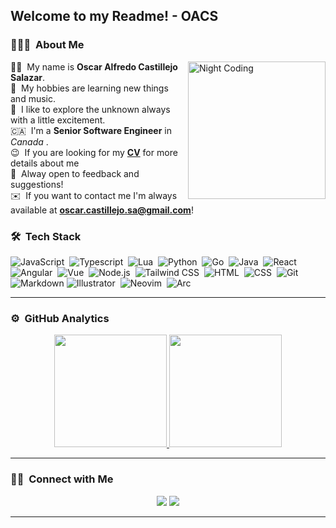 <h2>Welcome to my Readme! - OACS</h2>

### 👨🏻‍💻 &nbsp;About Me

<img alt="Night Coding" width="220em" src="https://media.giphy.com/media/3knKct3fGqxhK/giphy.gif" align="right"/>

👨‍🌾&nbsp;&nbsp;My name is **Oscar Alfredo Castillejo Salazar**. \
🔮 &nbsp;My hobbies are learning new things and music.\
🚀 &nbsp;I like to explore the unknown always with a little excitement.\
🇨🇦 &nbsp;I'm a **Senior Software Engineer** in _Canada_  .\
😉 &nbsp;If you are looking for my [**CV**](https://drive.google.com/file/d/1PBxXx206_ckNvdY2I65pvHm_Y3RP6Qoc/view?usp=share_link) for more details about me \
 📢 &nbsp;Alway open to feedback and suggestions! \
✉️ &nbsp;If you want to contact me I'm always available at **oscar.castillejo.sa@gmail.com**!


### 🛠 &nbsp;Tech Stack

![JavaScript](https://img.shields.io/badge/-JavaScript-05122A?style=flat&logo=javascript)&nbsp;
![Typescript](https://img.shields.io/badge/-Typescript-05122A?style=flat&logo=typescript)&nbsp;
![Lua](https://img.shields.io/badge/-Lua-05122A?style=flat&logo=Lua)&nbsp;
![Python](https://img.shields.io/badge/-Python-05122A?style=flat&logo=python)&nbsp;
![Go](https://img.shields.io/badge/-Go-05122A?style=flat&logo=Go)&nbsp;
![Java](https://img.shields.io/badge/-Java-05122A?style=flat&logo=Java&logoColor=FFA518)&nbsp;
![React](https://img.shields.io/badge/-React-05122A?style=flat&logo=react)&nbsp;
![Angular](https://img.shields.io/badge/-Angular-05122A?style=flat&logo=Angular&logoColor=982500)&nbsp;
![Vue](https://img.shields.io/badge/-Vue-05122A?style=flat&logo=vuedotjs)&nbsp;
![Node.js](https://img.shields.io/badge/-Node.js-05122A?style=flat&logo=nodedotjs)&nbsp;
![Tailwind CSS](https://img.shields.io/badge/-TailwindCSS-05122A?style=flat&logo=tailwind-css)&nbsp;
![HTML](https://img.shields.io/badge/-HTML-05122A?style=flat&logo=HTML5)&nbsp;
![CSS](https://img.shields.io/badge/-CSS-05122A?style=flat&logo=CSS3&logoColor=1572B6)&nbsp;
![Git](https://img.shields.io/badge/-Git-05122A?style=flat&logo=git)&nbsp;
![Markdown](https://img.shields.io/badge/-Markdown-05122A?style=flat&logo=markdown)
![Illustrator](https://img.shields.io/badge/-Illustrator-05122A?style=flat&logo=adobe-illustrator)&nbsp;
![Neovim](https://img.shields.io/badge/-Neovim-05122A?style=flat&logo=neovim&logoColor=white)&nbsp;
![Arc](https://img.shields.io/badge/-ArchLinux-05122A?style=flat&logo=arch-linux)&nbsp;

---

### ⚙️ &nbsp;GitHub Analytics

<p align="center">
<a href="https://github.com/oacs">
  <img height="180em" src="https://github-readme-stats-eight-theta.vercel.app/api?username=oacs&show_icons=true&theme=algolia&include_all_commits=true&count_private=true"/>
  <img height="180em" src="https://github-readme-stats-eight-theta.vercel.app/api/top-langs/?username=oacs&layout=compact&langs_count=8&theme=algolia"/>
</a>
</p>

---

### 🤝🏻 &nbsp;Connect with Me

<p align="center">
<a href="https://linkedin.com/in/oscar-castillejo"><img src="https://img.shields.io/badge/-Oscar%20Castillejo%20-0077B5?style=flat&logo=Linkedin&logoColor=white"/></a>
<a href="mailto:oscar.castillejo.sa@gmail.com"><img src="https://img.shields.io/badge/-oscar.castillejo.sa@gmail.com-D14836?style=flat&logo=Gmail&logoColor=white"/></a>
</p>

---
